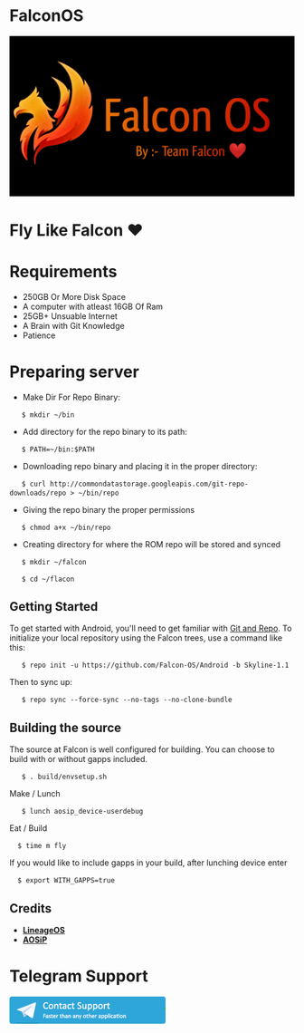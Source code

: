 FalconOS 
=========== 
![FalconOS](https://github.com/Falcon-OS/Random_stuff/blob/main/falcon-banner.png) 
<p align="center">

 Fly Like Falcon ❤ 
===================

# Requirements
* 250GB Or More Disk Space 
* A computer with atleast 16GB Of Ram 
* 25GB+ Unsuable Internet 
* A Brain with Git Knowledge 
* Patience

# Preparing server
* Make Dir For Repo Binary: 
```
   $ mkdir ~/bin 
``` 
* Add directory for the repo binary to its path: 
```
   $ PATH=~/bin:$PATH 
``` 
* Downloading repo binary and placing it in the proper directory: 
```
   $ curl http://commondatastorage.googleapis.com/git-repo-downloads/repo > ~/bin/repo 
``` 
* Giving 
the repo binary the proper permissions 
``` 
   $ chmod a+x ~/bin/repo 
``` 
* Creating directory for where the ROM repo will be stored and synced 
``` 
   $ mkdir ~/falcon 
``` 
``` 
   $ cd ~/flacon 
``` 
Getting Started 
--------------- 

To get started with Android, you'll need to get familiar with [Git and Repo](http://source.android.com/source/using-repo.html). To initialize your local repository using 
the Falcon trees, use a command like this: 
```
   $ repo init -u https://github.com/Falcon-OS/Android -b Skyline-1.1 
``` 
Then to sync up: 
```
   $ repo sync --force-sync --no-tags --no-clone-bundle 
``` 
Building the source 
--------------- 

The source at Falcon is well configured for building. You can choose to build with or without gapps included. 
```
   $ . build/envsetup.sh 
``` 
Make / Lunch 
```
   $ lunch aosip_device-userdebug 
``` 
Eat / Build
```
  $ time m fly
``` 
If you would like to include gapps in your build, after lunching device enter 
```
  $ export WITH_GAPPS=true 
``` 

Credits
-------
* [**LineageOS**](https://github.com/LineageOS) 
* [**AOSiP**](https://github.com/AOSiP)

# Telegram Support
[![Telegram](https://github.com/Lokesh773/RandomStuff/blob/master/Telegram_button.png)](https://t.me/joinchat/T5Bqs0DXTeLJeGpL)
